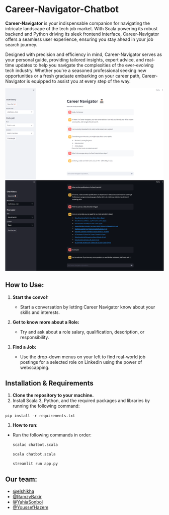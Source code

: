 # Career-Navigator-Chatbot


**Career-Navigator** is your indispensable companion for navigating the intricate landscape of the tech job market. With Scala powering its robust backend and Python driving its sleek frontend interface, Career-Navigator offers a seamless user experience, ensuring you stay ahead in your job search journey.

Designed with precision and efficiency in mind, Career-Navigator serves as your personal guide, providing tailored insights, expert advice, and real-time updates to help you navigate the complexities of the ever-evolving tech industry. Whether you're a seasoned professional seeking new opportunities or a fresh graduate embarking on your career path, Career-Navigator is equipped to assist you at every step of the way.

![Career-Navigator Showcase](Screenshot.png)
![Career-Navigator Showcase](Screenshot2.png)

## How to Use:

1. **Start the convo!:**
   - Start a conversation by letting Career Navigator know about your skills and interests.

2. **Get to know more about a Role:**
   - Try and ask about a role salary, qualification, description, or responsibility.

3. **Find a Job:**
   - Use the drop-down menus on your left to find real-world job postings for a selected role on Linkedln using the power of webscapping.

## Installation & Requirements

1. **Clone the repository to your machine.**
2. Install Scala 3, Python, and the required packages and libraries by running the following command:
  ```
  pip install -r requirements.txt
  ```
3. **How to run:**
- Run the following commands in order:
  ```
  scalac chatbot.scala
  ```
  ```
  scala chatbot.scala
  ```
  ```
  streamlit run app.py
  ```
## Our team:
  - [@elshikha](https://github.com/elshikha)
  - [@RamzyBakir](https://github.com/RamzyBakir)
  - [@YahiaSonbol](https://github.com/YahiaSonbol)
  - [@YoussefHazem](https://github.com/youssefeLsharaawy)
